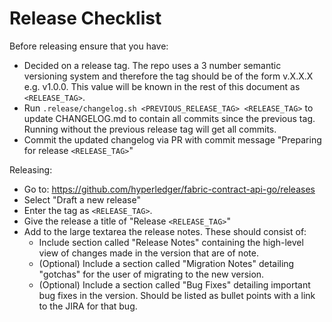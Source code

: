 # Release Checklist

Before releasing ensure that you have:
- Decided on a release tag. The repo uses a 3 number semantic versioning system and therefore the tag should be of the form v.X.X.X e.g. v1.0.0. This value will be known in the rest of this document as `<RELEASE_TAG>`.
- Run `.release/changelog.sh <PREVIOUS_RELEASE_TAG> <RELEASE_TAG>` to update CHANGELOG.md to contain all commits since the previous tag. Running without the previous release tag will get all commits.
- Commit the updated changelog via PR with commit message "Preparing for release `<RELEASE_TAG>`"

Releasing:
- Go to: https://github.com/hyperledger/fabric-contract-api-go/releases
- Select "Draft a new release"
- Enter the tag as `<RELEASE_TAG>`.
- Give the release a title of "Release `<RELEASE_TAG>`"
- Add to the large textarea the release notes. These should consist of:
    - Include section called "Release Notes" containing the high-level view of changes made in the version that are of note.
    - (Optional) Include a section called "Migration Notes" detailing "gotchas" for the user of migrating to the new version.
    - (Optional) Include a section called "Bug Fixes" detailing important bug fixes in the version. Should be listed as bullet points with a link to the JIRA for that bug.